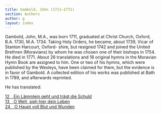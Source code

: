 ```yaml
---
title: Gambold, John (1711–1771)
section: Authors
author: g
layout: index
---
```


Gambold, John, M.A., was born 1711, graduated at Christ Church, Oxford, B.A. 1730, M.A. 1734. Taking Holy Orders, he became, about 1739, Vicar of Stanton Harcourt, Oxford- shire, but resigned 1742 and joined the United Brethren (Moravians) by whom he was chosen one of their bishops in 1754. He died in 1771. About 26 translations and 18 original hymns in the Moravian Hymn Book are assigned to him. One or two of his hymns, which were published by the Wesleys, have been claimed for them, but the evidence is in favor of Gambold. A collected edition of his works was published at Bath in 1789, and afterwards reprinted. 

He has translated:   

[12&emsp;Ein Lämmlein geht und trägt die Schuld](/hymns/012)  
[13&emsp;O Welt, sieh hier dein Leben](/hymns/013)  
[24&emsp;O Haupt voll Blut und Wunden](/hymns/024)  
